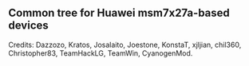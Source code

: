 Common tree for Huawei msm7x27a-based devices
-------------------------------------------------------------------------------

Credits: Dazzozo, Kratos, Josalaito, Joestone, KonstaT, xjljian, chil360, Christopher83, TeamHackLG, TeamWin, CyanogenMod.
